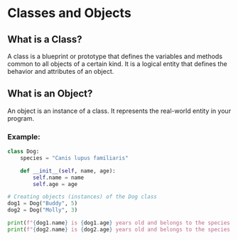 # Classes and Objects

## What is a Class?
A class is a blueprint or prototype that defines the variables and methods common to all objects of a certain kind. It is a logical entity that defines the behavior and attributes of an object.

## What is an Object?
An object is an instance of a class. It represents the real-world entity in your program.

### Example:
```python
class Dog:
    species = "Canis lupus familiaris"

    def __init__(self, name, age):
        self.name = name
        self.age = age

# Creating objects (instances) of the Dog class
dog1 = Dog("Buddy", 5)
dog2 = Dog("Molly", 3)

print(f"{dog1.name} is {dog1.age} years old and belongs to the species {dog1.species}.")
print(f"{dog2.name} is {dog2.age} years old and belongs to the species {dog2.species}.")